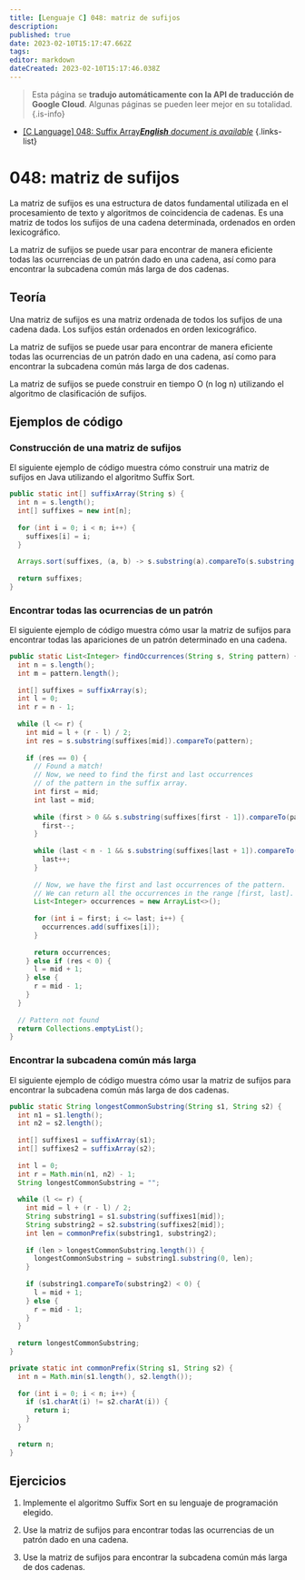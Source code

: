 ```yaml
---
title: [Lenguaje C] 048: matriz de sufijos
description: 
published: true
date: 2023-02-10T15:17:47.662Z
tags: 
editor: markdown
dateCreated: 2023-02-10T15:17:46.038Z
---
```


> Esta página se **tradujo automáticamente con la API de traducción de Google Cloud**.
Algunas páginas se pueden leer mejor en su totalidad.{.is-info}



- [[C Language] 048: Suffix Array***English** document is available*](/en/Knowledge-base/Algorithm/c-language-048-suffix-array)
{.links-list}


# 048: matriz de sufijos

La matriz de sufijos es una estructura de datos fundamental utilizada en el procesamiento de texto y algoritmos de coincidencia de cadenas. Es una matriz de todos los sufijos de una cadena determinada, ordenados en orden lexicográfico.

La matriz de sufijos se puede usar para encontrar de manera eficiente todas las ocurrencias de un patrón dado en una cadena, así como para encontrar la subcadena común más larga de dos cadenas.

## Teoría

Una matriz de sufijos es una matriz ordenada de todos los sufijos de una cadena dada. Los sufijos están ordenados en orden lexicográfico.

La matriz de sufijos se puede usar para encontrar de manera eficiente todas las ocurrencias de un patrón dado en una cadena, así como para encontrar la subcadena común más larga de dos cadenas.

La matriz de sufijos se puede construir en tiempo O (n log n) utilizando el algoritmo de clasificación de sufijos.

## Ejemplos de código

### Construcción de una matriz de sufijos

El siguiente ejemplo de código muestra cómo construir una matriz de sufijos en Java utilizando el algoritmo Suffix Sort.

```java
public static int[] suffixArray(String s) {
  int n = s.length();
  int[] suffixes = new int[n];
  
  for (int i = 0; i < n; i++) {
    suffixes[i] = i;
  }
  
  Arrays.sort(suffixes, (a, b) -> s.substring(a).compareTo(s.substring(b)));
  
  return suffixes;
}
```

### Encontrar todas las ocurrencias de un patrón

El siguiente ejemplo de código muestra cómo usar la matriz de sufijos para encontrar todas las apariciones de un patrón determinado en una cadena.

```java
public static List<Integer> findOccurrences(String s, String pattern) {
  int n = s.length();
  int m = pattern.length();
  
  int[] suffixes = suffixArray(s);
  int l = 0;
  int r = n - 1;
  
  while (l <= r) {
    int mid = l + (r - l) / 2;
    int res = s.substring(suffixes[mid]).compareTo(pattern);
    
    if (res == 0) {
      // Found a match!
      // Now, we need to find the first and last occurrences
      // of the pattern in the suffix array.
      int first = mid;
      int last = mid;
      
      while (first > 0 && s.substring(suffixes[first - 1]).compareTo(pattern) == 0) {
        first--;
      }
      
      while (last < n - 1 && s.substring(suffixes[last + 1]).compareTo(pattern) == 0) {
        last++;
      }
      
      // Now, we have the first and last occurrences of the pattern.
      // We can return all the occurrences in the range [first, last].
      List<Integer> occurrences = new ArrayList<>();
      
      for (int i = first; i <= last; i++) {
        occurrences.add(suffixes[i]);
      }
      
      return occurrences;
    } else if (res < 0) {
      l = mid + 1;
    } else {
      r = mid - 1;
    }
  }
  
  // Pattern not found
  return Collections.emptyList();
}
```

### Encontrar la subcadena común más larga

El siguiente ejemplo de código muestra cómo usar la matriz de sufijos para encontrar la subcadena común más larga de dos cadenas.

```java
public static String longestCommonSubstring(String s1, String s2) {
  int n1 = s1.length();
  int n2 = s2.length();
  
  int[] suffixes1 = suffixArray(s1);
  int[] suffixes2 = suffixArray(s2);
  
  int l = 0;
  int r = Math.min(n1, n2) - 1;
  String longestCommonSubstring = "";
  
  while (l <= r) {
    int mid = l + (r - l) / 2;
    String substring1 = s1.substring(suffixes1[mid]);
    String substring2 = s2.substring(suffixes2[mid]);
    int len = commonPrefix(substring1, substring2);
    
    if (len > longestCommonSubstring.length()) {
      longestCommonSubstring = substring1.substring(0, len);
    }
    
    if (substring1.compareTo(substring2) < 0) {
      l = mid + 1;
    } else {
      r = mid - 1;
    }
  }
  
  return longestCommonSubstring;
}

private static int commonPrefix(String s1, String s2) {
  int n = Math.min(s1.length(), s2.length());
  
  for (int i = 0; i < n; i++) {
    if (s1.charAt(i) != s2.charAt(i)) {
      return i;
    }
  }
  
  return n;
}
```

## Ejercicios

1. Implemente el algoritmo Suffix Sort en su lenguaje de programación elegido.

2. Use la matriz de sufijos para encontrar todas las ocurrencias de un patrón dado en una cadena.

3. Use la matriz de sufijos para encontrar la subcadena común más larga de dos cadenas.